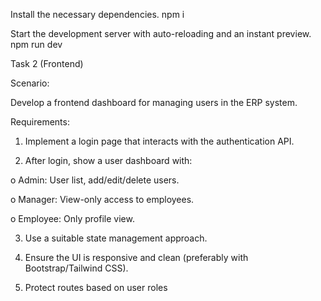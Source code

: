 Install the necessary dependencies.
npm i

Start the development server with auto-reloading and an instant preview.
npm run dev




Task 2 (Frontend)

Scenario:

Develop a frontend dashboard for managing users in the ERP system.

Requirements:

1.	Implement a login page that interacts with the authentication API.

2.	After login, show a user dashboard with: 

  o	Admin: User list, add/edit/delete users.
  
  o	Manager: View-only access to employees.
  
  o	Employee: Only profile view.

3.	Use a suitable state management approach.

4.	Ensure the UI is responsive and clean (preferably with Bootstrap/Tailwind CSS).

5.	Protect routes based on user roles



